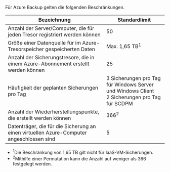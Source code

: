 Für Azure Backup gelten die folgenden Beschränkungen.

| Bezeichnung | Standardlimit |
|---|---|
|Anzahl der Server/Computer, die für jeden Tresor registriert werden können|50|
|Größe einer Datenquelle für im Azure-Tresorspeicher gespeicherten Daten|Max. 1,65 TB<sup>1</sup>|
|Anzahl der Sicherungstresore, die in einem Azure-Abonnement erstellt werden können|25|
|Häufigkeit der geplanten Sicherungen pro Tag|3 Sicherungen pro Tag für Windows Server und Windows Client <br/> 2 Sicherungen pro Tag für SCDPM|
|Anzahl der Wiederherstellungspunkte, die erstellt werden können|366<sup>2</sup>|
|Datenträger, die für die Sicherung an einen virtuellen Azure-Computer angeschlossen sind|5|

- <sup>1</sup>Die Beschränkung von 1,65 TB gilt nicht für IaaS-VM-Sicherungen.
- <sup>2</sup>Mithilfe einer Permutation kann die Anzahl auf weniger als 366 festgelegt werden.

<!---HONumber=July15_HO5-->